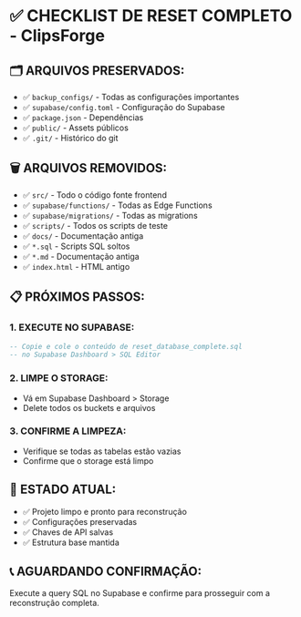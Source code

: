 # ✅ CHECKLIST DE RESET COMPLETO - ClipsForge

## 🗂️ **ARQUIVOS PRESERVADOS:**
- ✅ `backup_configs/` - Todas as configurações importantes
- ✅ `supabase/config.toml` - Configuração do Supabase
- ✅ `package.json` - Dependências
- ✅ `public/` - Assets públicos
- ✅ `.git/` - Histórico do git

## 🗑️ **ARQUIVOS REMOVIDOS:**
- ✅ `src/` - Todo o código fonte frontend
- ✅ `supabase/functions/` - Todas as Edge Functions
- ✅ `supabase/migrations/` - Todas as migrations
- ✅ `scripts/` - Todos os scripts de teste
- ✅ `docs/` - Documentação antiga
- ✅ `*.sql` - Scripts SQL soltos
- ✅ `*.md` - Documentação antiga
- ✅ `index.html` - HTML antigo

## 📋 **PRÓXIMOS PASSOS:**

### 1. **EXECUTE NO SUPABASE:**
```sql
-- Copie e cole o conteúdo de reset_database_complete.sql
-- no Supabase Dashboard > SQL Editor
```

### 2. **LIMPE O STORAGE:**
- Vá em Supabase Dashboard > Storage
- Delete todos os buckets e arquivos

### 3. **CONFIRME A LIMPEZA:**
- Verifique se todas as tabelas estão vazias
- Confirme que o storage está limpo

## 🚀 **ESTADO ATUAL:**
- ✅ Projeto limpo e pronto para reconstrução
- ✅ Configurações preservadas
- ✅ Chaves de API salvas
- ✅ Estrutura base mantida

## 📞 **AGUARDANDO CONFIRMAÇÃO:**
Execute a query SQL no Supabase e confirme para prosseguir com a reconstrução completa. 